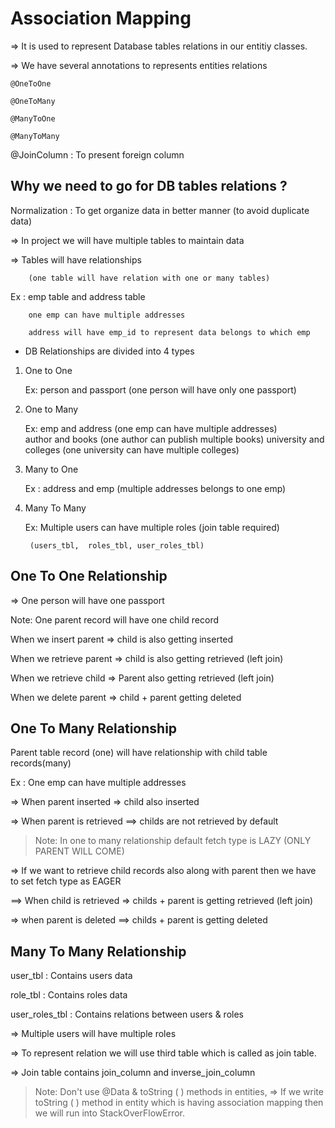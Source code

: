 #  Association Mapping

=> It is used to represent Database tables relations in our entitiy classes.

=> We have several annotations to represents entities relations

    @OneToOne

    @OneToMany

    @ManyToOne

    @ManyToMany

@JoinColumn : To present foreign column


## Why we need to go for DB tables relations ?

Normalization : To get organize data in better manner (to avoid duplicate data)

=> In project we will have multiple tables to maintain data

=> Tables will have relationships

		(one table will have relation with one or many tables)


Ex :  emp table and address table

		one emp can have multiple addresses

		address will have emp_id to represent data belongs to which emp


- DB Relationships are divided into 4 types 

1) One to One

	Ex: person and passport (one person will have only one passport)	

2) One to Many

	Ex:  emp and address (one emp can have multiple addresses)				
		 author and books (one author can publish multiple books)
		 university and colleges (one university can have multiple colleges)

3) Many to One

	Ex : address and emp (multiple addresses belongs to one emp)		 

4) Many To Many 	

	Ex: Multiple users can have multiple roles (join table required)

		(users_tbl,  roles_tbl, user_roles_tbl)

## One To One Relationship


=> One person will have one passport

Note: One parent record will have one child record


When we insert parent => child is also getting inserted

When we retrieve parent => child is also getting retrieved (left join)

When we retrieve child => Parent also getting retrieved (left join)

When we delete parent => child + parent getting deleted 

## One To Many Relationship


Parent table record (one) will have relationship with child table records(many)

Ex : One emp can have multiple addresses

=> When parent inserted => child also inserted

=> When parent is retrieved ==> childs are not retrieved by default 

>Note: In one to many relationship default fetch type is LAZY 
(ONLY PARENT WILL COME)

=> If we want to retrieve child records also along with parent then we have to set fetch type as EAGER

==> When child is retrieved => childs + parent is getting retrieved (left join)

=> when parent is deleted ==> childs + parent is getting deleted

## Many To Many Relationship

user_tbl  : Contains users data

role_tbl  : Contains roles data

user_roles_tbl : Contains relations between users & roles


=> Multiple users will have multiple roles

=> To represent relation we will use third table which is called as join table.

=> Join table contains join_column and inverse_join_column

>Note: Don't use @Data & toString ( ) methods in entities, 
=> If we write toString ( ) method in entity which is having association mapping then we will run into StackOverFlowError.